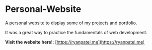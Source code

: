 # Personal-Website

A personal website to display some of my projects and portfolio.

It was a great way to practice the fundamentals of web development.

**Visit the website here!**: [https://ryanpatel.me](https://ryanpatel.me)
